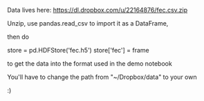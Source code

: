 Data lives here: https://dl.dropbox.com/u/22164876/fec.csv.zip

Unzip, use pandas.read_csv to import it as a DataFrame,

then do

store = pd.HDFStore('fec.h5')
store['fec'] = frame

to get the data into the format used in the demo notebook

You'll have to change the path from "~/Dropbox/data" to your own


:)
